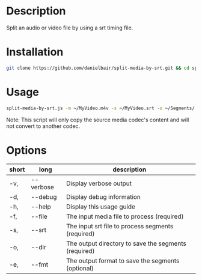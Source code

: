 # Description
Split an audio or video file by using a srt timing file.

# Installation
```bash
git clone https://github.com/danielbair/split-media-by-srt.git && cd split-media-by-srt && npm install
```  

# Usage
```bash
split-media-by-srt.js -m ~/MyVideo.m4v -s ~/MyVideo.srt -o ~/Segments/ -e ac3
```  
                                                                                
Note: This script will only copy the source media codec's content and will not convert to another codec.                                                 

# Options
| short | long | description |
| --- | --- | --- |
| -v, | --verbose | Display verbose output |
| -d, | --debug | Display debug information |
| -h, | --help | Display this usage guide |
| -f, | --file <file> | The input media file to process (required) |
| -s, | --srt <file> | The input srt file to process segments (required) |
| -o, | --dir <folder> | The output directory to save the segments (required) |
| -e, | --fmt <format> | The output format to save the segments (optional) |

